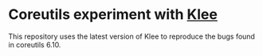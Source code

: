 # Coreutils experiment with [Klee](http://klee.github.io/docs/coreutils-experiments/)

This repository uses the latest version of Klee to reproduce the bugs found in coreutils 6.10.
